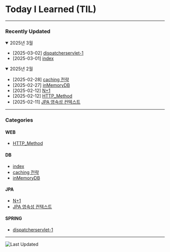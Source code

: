 # Today I Learned (TIL)

---


### Recently Updated

<details open>
<summary>2025년 3월 </summary>

- [2025-03-02] [dispatcherservlet-1](SPRING/dispatcher%20servlet-1.md)
- [2025-03-01] [index](DB/index.md)

</details>

<details open>
<summary>2025년 2월 </summary>

- [2025-02-28] [caching 전략](DB/caching%20전략.md)
- [2025-02-27] [inMemoryDB](DB/inMemory%20저장소.md)
- [2025-02-12] [N+1](JPA/N+1.md)
- [2025-02-12] [HTTP_Method](WEB/HTTP_Method.md)
- [2025-02-11] [JPA 영속성 컨텍스트](JPA/JPA_영속성_컨텍스트.md)

</details>

---

### Categories 

#### WEB
- [HTTP_Method](WEB/HTTP_Method.md)

#### DB
- [index](DB/index.md)
- [caching 전략](DB/caching%20전략.md)
- [inMemoryDB](DB/inMemory%20저장소.md)

#### JPA
- [N+1](JPA/N+1.md)
- [JPA 영속성 컨텍스트](JPA/JPA_영속성_컨텍스트.md)

#### SPRING

- [dispatcherservlet-1](SPRING/dispatcher%20servlet-1.md)


---

![Last Updated](https://img.shields.io/github/last-commit/aerhergag00/til?label=Last%20Updated)